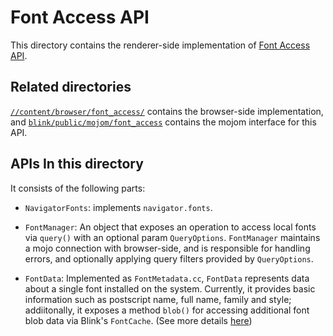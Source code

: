 # Font Access API

This directory contains the renderer-side implementation of
[Font Access API](https://github.com/WICG/local-font-access/blob/main/README.md).

## Related directories

[`//content/browser/font_access/`](../../../../../content/browser/font_access/)
contains the browser-side implementation, and 
[`blink/public/mojom/font_access`](../../../public/mojom/font_access) contains the
mojom interface for this API.

## APIs In this directory

It consists of the following parts:

 * `NavigatorFonts`: implements `navigator.fonts`.

 * `FontManager`: An object that exposes an operation to access local fonts via
   `query()` with an optional param `QueryOptions`. `FontManager` maintains a
    mojo connection with browser-side, and is responsible for handling errors,
    and optionally applying query filters provided by `QueryOptions`.

 * `FontData`: Implemented as `FontMetadata.cc`, `FontData` represents data
    about a single font installed on the system. Currently, it provides basic
    information such as postscript name, full name, family and style;
    addiitonally, it exposes a method `blob()` for accessing additional font
    blob data via Blink's `FontCache`.
    (See more details [here](../../../blink/renderer/platform/fonts))
